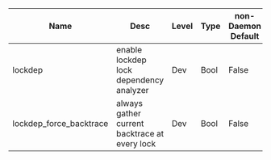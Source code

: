 | Name | Desc | Level | Type | non-Daemon Default | Daemon Default | Min | Max | Valid Values | verbatim | See also | Flags | Services | Validator | Long Desc | Tags |
| --- | --- | --- | --- | --- | --- | --- | --- | --- | --- | --- | --- | --- | --- | --- | --- |
| <span id="SP_lockdep">lockdep</span> |  enable lockdep lock dependency analyzer | Dev | Bool | False |  |  |  |  |  |  | NO_MON_UPDATESTARTUP | common |  |  |  |
| <span id="SP_lockdep_force_backtrace">lockdep_force_backtrace</span> |  always gather current backtrace at every lock | Dev | Bool | False |  |  |  |  |  | [[lockdep](~/global/lockdep.md#SP_lockdep)] | STARTUP | common |  |  |  |
